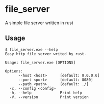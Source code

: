 # file_server 
A simple file server written in rust
## Usage
```
$ file_server.exe --help
Easy http file server writed by rust.

Usage: file_server.exe [OPTIONS]

Options:
      --host <host>      [default: 0.0.0.0]
      --port <port>      [default: 8080]
      --path <path>      [default: ./]
  -c, --config <config>
  -h, --help             Print help
  -V, --version          Print version
```
